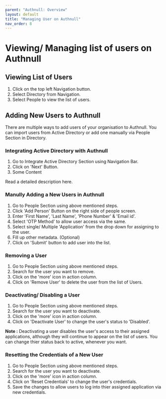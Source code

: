 ```yaml
---
parent: "Authnull: Overview"
layout: default
title: "Managing User on Authnull"
nav_order: 8
---
```


# Viewing/ Managing list of users on Authnull

## Viewing List of Users

1. Click on the top left Navigation button.
2. Select Directory from Navigation.
3. Select People to view the list of users.

## Adding New Users to Authnull 

There are multiple ways to add users of your organisation to Authnull. You can import users from Active Directory or add one manually via People Section in Directory.

### Integrating Active Directory with Authnull

1. Go to Integrate Active Directory Section using Navigation Bar.
2. Click on 'Next' Button.
3. Some Content

Read a detailed description here.

### Manully Adding a New Users in Authnull

1. Go to People Section using above mentioned steps.
2. Click 'Add Person' Button on the right side of people screen.
3. Enter 'First Name', 'Last Name', 'Phone Number' & 'Email id'.
4. Select 'OTP Method' to allow user access via the same.
5. Select single/ Multiple 'Application' from the drop down for assigning to the user.
6. Fill up other metadata. (Optional)
7. Click on 'Submit' button to add user into the list.

### Removing a User

1. Go to People Section using above mentioned steps.
2. Search for the user you want to remove.
3. Click on the 'more' icon in action column.
4. Click on 'Remove User' to delete the user from the list of Users.

### Deactivating/ Disabling a User

1. Go to People Section using above mentioned steps.
2. Search for the user you want to deactivate.
3. Click on the 'more' icon in action column.
4. Click on 'Deactivate User' to change the user's status to 'Disabled'.

**Note :** Deactivating a user disables the user's access to their assigned applications, although they will continue to appear on the list of users. You can change thier status back to active, whenever you want.

### Resetting the Credentials of a New User

1. Go to People Section using above mentioned steps.
2. Search for the user you want to deactivate.
3. Click on the 'more' icon in action column.
4. Click on 'Reset Credentials' to change the user's credentials.
5. Save the changes to allow users to log into thier assigned application via new credentials.
